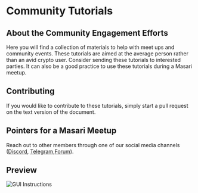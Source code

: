 # Community Tutorials

## About the Community Engagement Efforts

Here you will find a collection of materials to help with meet ups and community events. These tutorials are aimed at the average person
rather than an avid crypto user. Consider sending these tutorials to interested parties. It can also be a good practice to use these tutorials during a Masari meetup. 

## Contributing

If you would like to contribute to these tutorials, simply start a pull request on the text version of the document. 

## Pointers for a Masari Meetup

Reach out to other members through one of our social media channels ([Discord](https://discord.gg/sMCwMqs), [Telegram](https://t.me/masaricurrency),[Forum](https://forum.getmasari.org/)). 

## Preview

![GUI Instructions](https://github.com/masari-project/Masari-Marketing/blob/master/Tutorials/PNG/Masari%20Outreach%20GUI%20Wallet%20Instructions%20Page%201.png)
